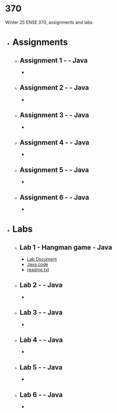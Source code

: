 # 370
Winter 25 ENSE 370, assignments and labs

- # Assignments
  - ## Assignment 1 -  - Java
    - 
  - ## Assignment 2 -  - Java
    - 
  - ## Assignment 3 -  - Java
    - 
  - ## Assignment 4 -  - Java
    - 
  - ## Assignment 5 -  - Java
    - 
  - ## Assignment 6 -  - Java
    - 
- # Labs
  - ## Lab 1 - Hangman game - Java
    - [ Lab Document ](https://github.com/bilalalissa/370/blob/main/Labs/Lab1/lab1.pdf)
    - [ Java code ](https://github.com/bilalalissa/370/tree/main/Labs/Lab1/Hangman_v3_final_fixed.java)
    - [ readme.txt ](https://github.com/bilalalissa/370/tree/main/Labs/Lab1/readme.txt)
  - ## Lab 2 -  - Java
    - 
  - ## Lab 3 -  - Java
    - 
  - ## Lab 4 -  - Java
    - 
  - ## Lab 5 -  - Java
    - 
  - ## Lab 6 -  - Java
    - 
